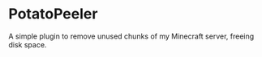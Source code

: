 # PotatoPeeler
A simple plugin to remove unused chunks of my Minecraft server, freeing disk space.  
